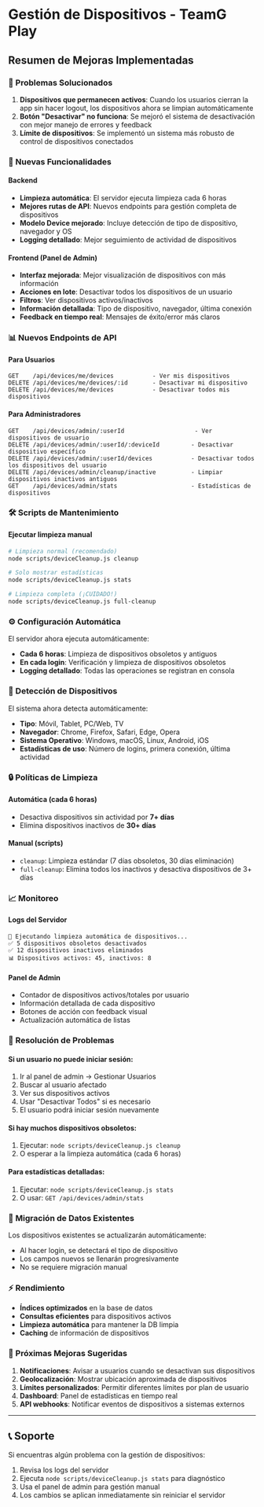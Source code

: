 # Gestión de Dispositivos - TeamG Play

## Resumen de Mejoras Implementadas

### 🔧 Problemas Solucionados

1. **Dispositivos que permanecen activos**: Cuando los usuarios cierran la app sin hacer logout, los dispositivos ahora se limpian automáticamente
2. **Botón "Desactivar" no funciona**: Se mejoró el sistema de desactivación con mejor manejo de errores y feedback
3. **Límite de dispositivos**: Se implementó un sistema más robusto de control de dispositivos conectados

### 🚀 Nuevas Funcionalidades

#### Backend
- **Limpieza automática**: El servidor ejecuta limpieza cada 6 horas
- **Mejores rutas de API**: Nuevos endpoints para gestión completa de dispositivos
- **Modelo Device mejorado**: Incluye detección de tipo de dispositivo, navegador y OS
- **Logging detallado**: Mejor seguimiento de actividad de dispositivos

#### Frontend (Panel de Admin)
- **Interfaz mejorada**: Mejor visualización de dispositivos con más información
- **Acciones en lote**: Desactivar todos los dispositivos de un usuario
- **Filtros**: Ver dispositivos activos/inactivos
- **Información detallada**: Tipo de dispositivo, navegador, última conexión
- **Feedback en tiempo real**: Mensajes de éxito/error más claros

### 📊 Nuevos Endpoints de API

#### Para Usuarios
```
GET    /api/devices/me/devices           - Ver mis dispositivos
DELETE /api/devices/me/devices/:id       - Desactivar mi dispositivo
DELETE /api/devices/me/devices           - Desactivar todos mis dispositivos
```

#### Para Administradores
```
GET    /api/devices/admin/:userId                    - Ver dispositivos de usuario
DELETE /api/devices/admin/:userId/:deviceId         - Desactivar dispositivo específico
DELETE /api/devices/admin/:userId/devices           - Desactivar todos los dispositivos del usuario
DELETE /api/devices/admin/cleanup/inactive          - Limpiar dispositivos inactivos antiguos
GET    /api/devices/admin/stats                     - Estadísticas de dispositivos
```

### 🛠️ Scripts de Mantenimiento

#### Ejecutar limpieza manual
```bash
# Limpieza normal (recomendado)
node scripts/deviceCleanup.js cleanup

# Solo mostrar estadísticas
node scripts/deviceCleanup.js stats

# Limpieza completa (¡CUIDADO!)
node scripts/deviceCleanup.js full-cleanup
```

### ⚙️ Configuración Automática

El servidor ahora ejecuta automáticamente:
- **Cada 6 horas**: Limpieza de dispositivos obsoletos y antiguos
- **En cada login**: Verificación y limpieza de dispositivos obsoletos
- **Logging detallado**: Todas las operaciones se registran en consola

### 📱 Detección de Dispositivos

El sistema ahora detecta automáticamente:
- **Tipo**: Móvil, Tablet, PC/Web, TV
- **Navegador**: Chrome, Firefox, Safari, Edge, Opera
- **Sistema Operativo**: Windows, macOS, Linux, Android, iOS
- **Estadísticas de uso**: Número de logins, primera conexión, última actividad

### 🔒 Políticas de Limpieza

#### Automática (cada 6 horas)
- Desactiva dispositivos sin actividad por **7+ días**
- Elimina dispositivos inactivos de **30+ días**

#### Manual (scripts)
- `cleanup`: Limpieza estándar (7 días obsoletos, 30 días eliminación)
- `full-cleanup`: Elimina todos los inactivos y desactiva dispositivos de 3+ días

### 📈 Monitoreo

#### Logs del Servidor
```
🧹 Ejecutando limpieza automática de dispositivos...
✅ 5 dispositivos obsoletos desactivados
✅ 12 dispositivos inactivos eliminados
📊 Dispositivos activos: 45, inactivos: 8
```

#### Panel de Admin
- Contador de dispositivos activos/totales por usuario
- Información detallada de cada dispositivo
- Botones de acción con feedback visual
- Actualización automática de listas

### 🚨 Resolución de Problemas

#### Si un usuario no puede iniciar sesión:
1. Ir al panel de admin → Gestionar Usuarios
2. Buscar al usuario afectado
3. Ver sus dispositivos activos
4. Usar "Desactivar Todos" si es necesario
5. El usuario podrá iniciar sesión nuevamente

#### Si hay muchos dispositivos obsoletos:
1. Ejecutar: `node scripts/deviceCleanup.js cleanup`
2. O esperar a la limpieza automática (cada 6 horas)

#### Para estadísticas detalladas:
1. Ejecutar: `node scripts/deviceCleanup.js stats`
2. O usar: `GET /api/devices/admin/stats`

### 🔄 Migración de Datos Existentes

Los dispositivos existentes se actualizarán automáticamente:
- Al hacer login, se detectará el tipo de dispositivo
- Los campos nuevos se llenarán progresivamente
- No se requiere migración manual

### ⚡ Rendimiento

- **Índices optimizados** en la base de datos
- **Consultas eficientes** para dispositivos activos
- **Limpieza automática** para mantener la DB limpia
- **Caching** de información de dispositivos

### 🎯 Próximas Mejoras Sugeridas

1. **Notificaciones**: Avisar a usuarios cuando se desactivan sus dispositivos
2. **Geolocalización**: Mostrar ubicación aproximada de dispositivos
3. **Límites personalizados**: Permitir diferentes límites por plan de usuario
4. **Dashboard**: Panel de estadísticas en tiempo real
5. **API webhooks**: Notificar eventos de dispositivos a sistemas externos

---

## 📞 Soporte

Si encuentras algún problema con la gestión de dispositivos:
1. Revisa los logs del servidor
2. Ejecuta `node scripts/deviceCleanup.js stats` para diagnóstico
3. Usa el panel de admin para gestión manual
4. Los cambios se aplican inmediatamente sin reiniciar el servidor
